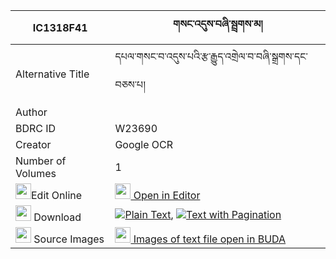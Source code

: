 |IC1318F41|གསང་འདུས་བཞི་སྦྲགས་མ། 
| --- | --- 
|Alternative Title |དཔལ་གསང་བ་འདུས་པའི་རྩ་རྒྱུད་འགྲེལ་བ་བཞི་སྒྲགས་དང་བཅས་པ།
|Author | 
|BDRC ID | W23690
|Creator | Google OCR
|Number of Volumes| 1
|<img width="25" src="https://img.icons8.com/color/25/000000/edit-property.png">Edit Online| [<img width="25" src="https://avatars.githubusercontent.com/u/45091458?s=200&v=4"> Open in Editor](http://editor.openpecha.org/IC1318F41)
|<img width="25" src="https://img.icons8.com/fluent/48/000000/download-2.png"/>  Download | [![](https://img.icons8.com/color/20/000000/txt.png)Plain Text](https://github.com/Openpecha/IC1318F41/releases/download/v2/sangdu_shyi_drakma_plain_IC1318F41.zip), [![](https://img.icons8.com/color/20/000000/txt.png)Text with Pagination](https://github.com/Openpecha/IC1318F41/releases/download/v2/sangdu_shyi_drakma_pages_IC1318F41.zip)
|<img width="25" src="https://img.icons8.com/plasticine/100/000000/pictures-folder.png"/>  Source Images | [<img width="25" src="https://library.bdrc.io/icons/BUDA-small.svg"> Images of text file open in BUDA](https://library.bdrc.io/show/bdr:W23690)